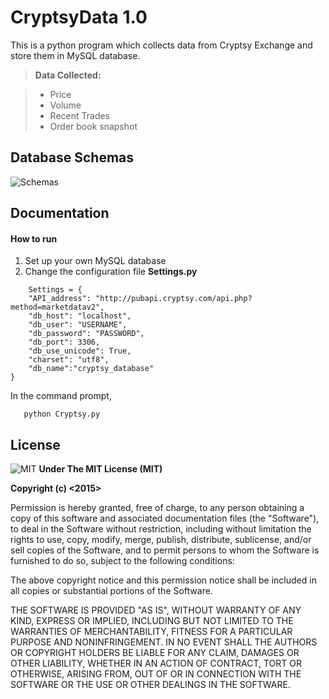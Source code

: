 **CryptsyData 1.0**
===================

This is a python program which collects data from Cryptsy Exchange and store them in MySQL database.

> **Data Collected:**

> - Price
> - Volume
> - Recent Trades
> - Order book snapshot




Database Schemas
-------------

![Schemas](https://github.com/lxjhk/cryptsy_database/blob/master/schemas.png?raw=true)



Documentation
-------------
#### <i class="icon-file"></i> How to run
 1. Set up your own MySQL database
 2. Change the configuration file **Settings.py**
 
```
    Settings = {
	"API_address": "http://pubapi.cryptsy.com/api.php?method=marketdatav2",
	"db_host": "localhost",
	"db_user": "USERNAME",
	"db_password": "PASSWORD",
	"db_port": 3306,
	"db_use_unicode": True,
	"charset": "utf8",
	"db_name":"cryptsy_database"
}
```
In the command prompt,
```
   python Cryptsy.py
```



License
-------------------
![MIT](http://opensource.org/trademarks/opensource/OSI-Approved-License-100x137.png)  **Under The MIT License (MIT)**


**Copyright (c) <2015> <lxjhk>**

Permission is hereby granted, free of charge, to any person obtaining a copy of this software and associated documentation files (the "Software"), to deal
in the Software without restriction, including without limitation the rights
to use, copy, modify, merge, publish, distribute, sublicense, and/or sell
copies of the Software, and to permit persons to whom the Software is
furnished to do so, subject to the following conditions:

The above copyright notice and this permission notice shall be included in
all copies or substantial portions of the Software.

THE SOFTWARE IS PROVIDED "AS IS", WITHOUT WARRANTY OF ANY KIND, EXPRESS OR
IMPLIED, INCLUDING BUT NOT LIMITED TO THE WARRANTIES OF MERCHANTABILITY,
FITNESS FOR A PARTICULAR PURPOSE AND NONINFRINGEMENT. IN NO EVENT SHALL THE
AUTHORS OR COPYRIGHT HOLDERS BE LIABLE FOR ANY CLAIM, DAMAGES OR OTHER
LIABILITY, WHETHER IN AN ACTION OF CONTRACT, TORT OR OTHERWISE, ARISING FROM,
OUT OF OR IN CONNECTION WITH THE SOFTWARE OR THE USE OR OTHER DEALINGS IN
THE SOFTWARE.